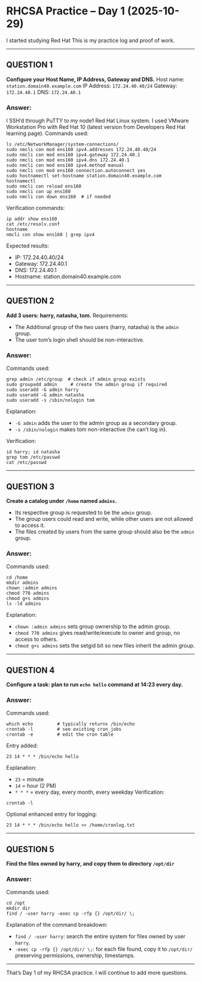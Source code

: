 # RHCSA Practice – Day 1 (2025-10-29)

I started studying Red Hat
This is my practice log and proof of work. 

---

## QUESTION 1

**Configure your Host Name, IP Address, Gateway and DNS.**
Host name: `station.domain40.example.com`
IP Address: `172.24.40.40/24`
Gateway: `172.24.40.1`
DNS: `172.24.40.1`

### Answer:

I SSH’d through PuTTY to my node1 Red Hat Linux system. I used VMware Workstation Pro with Red Hat 10 (latest version from Developers Red Hat learning page).
Commands used:

```
ls /etc/NetworkManager/system-connections/
sudo nmcli con mod ens160 ipv4.addresses 172.24.40.40/24
sudo nmcli con mod ens160 ipv4.gateway 172.24.40.1
sudo nmcli con mod ens160 ipv4.dns 172.24.40.1
sudo nmcli con mod ens160 ipv4.method manual
sudo nmcli con mod ens160 connection.autoconnect yes
sudo hostnamectl set-hostname station.domain40.example.com
hostnamectl
sudo nmcli con reload ens160
sudo nmcli con up ens160
sudo nmcli con down ens160  # if needed
```

Verification commands:

```
ip addr show ens160
cat /etc/resolv.conf
hostname
nmcli con show ens160 | grep ipv4
```

Expected results:

* IP: 172.24.40.40/24
* Gateway: 172.24.40.1
* DNS: 172.24.40.1
* Hostname: station.domain40.example.com

---

## QUESTION 2

**Add 3 users: harry, natasha, tom.**
Requirements:

* The Additional group of the two users (harry, natasha) is the `admin` group.
* The user tom’s login shell should be non-interactive.

### Answer:

Commands used:

```
grep admin /etc/group  # check if admin group exists
sudo groupadd admin     # create the admin group if required
sudo useradd -G admin harry
sudo useradd -G admin natasha
sudo useradd -s /sbin/nologin tom
```

Explanation:

* `-G admin` adds the user to the admin group as a secondary group.
* `-s /sbin/nologin` makes tom non-interactive (he can’t log in).

Verification:

```
id harry; id natasha
grep tom /etc/passwd
cat /etc/passwd
```

---

## QUESTION 3

**Create a catalog under `/home` named `admins`.**

* Its respective group is requested to be the `admin` group.
* The group users could read and write, while other users are not allowed to access it.
* The files created by users from the same group should also be the `admin` group.

### Answer:

Commands used:

```
cd /home
mkdir admins
chown :admin admins
chmod 770 admins
chmod g+s admins
ls -ld admins
```

Explanation:

* `chown :admin admins` sets group ownership to the admin group.
* `chmod 770 admins` gives read/write/execute to owner and group, no access to others.
* `chmod g+s admins` sets the setgid bit so new files inherit the admin group.

---

## QUESTION 4

**Configure a task: plan to run `echo hello` command at 14:23 every day.**

### Answer:

Commands used:

```
which echo         # typically returns /bin/echo
crontab -l         # see existing cron jobs
crontab -e         # edit the cron table
```

Entry added:

```
23 14 * * * /bin/echo hello
```

Explanation:

* `23` = minute
* `14` = hour (2 PM)
* `* * *` = every day, every month, every weekday
  Verification:

```
crontab -l
```

Optional enhanced entry for logging:

```
23 14 * * * /bin/echo hello >> /home/cronlog.txt
```

---

## QUESTION 5

**Find the files owned by harry, and copy them to directory `/opt/dir`**

### Answer:

Commands used:

```
cd /opt
mkdir dir
find / -user harry -exec cp -rfp {} /opt/dir/ \;
```

Explanation of the command breakdown:

* `find / -user harry`: search the entire system for files owned by user `harry`.
* `-exec cp -rfp {} /opt/dir/ \;`: for each file found, copy it to `/opt/dir/` preserving permissions, ownership, timestamps.

---

That’s Day 1 of my RHCSA practice.
I will continue to add more questions.
